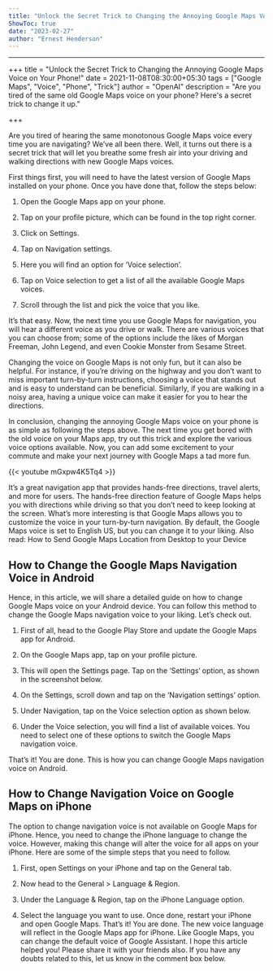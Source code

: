 ```yaml
---
title: "Unlock the Secret Trick to Changing the Annoying Google Maps Voice on Your Phone!"
ShowToc: true 
date: "2023-02-27"
author: "Ernest Henderson"
---
```

*****
+++
title = "Unlock the Secret Trick to Changing the Annoying Google Maps Voice on Your Phone!"
date = 2021-11-08T08:30:00+05:30
tags = ["Google Maps", "Voice", "Phone", "Trick"]
author = "OpenAI"
description = "Are you tired of the same old Google Maps voice on your phone? Here's a secret trick to change it up."

+++

Are you tired of hearing the same monotonous Google Maps voice every time you are navigating? We’ve all been there. Well, it turns out there is a secret trick that will let you breathe some fresh air into your driving and walking directions with new Google Maps voices.

First things first, you will need to have the latest version of Google Maps installed on your phone. Once you have done that, follow the steps below:

1. Open the Google Maps app on your phone.

2. Tap on your profile picture, which can be found in the top right corner.

3. Click on Settings.

4. Tap on Navigation settings.

5. Here you will find an option for ‘Voice selection’.

6. Tap on Voice selection to get a list of all the available Google Maps voices.

7. Scroll through the list and pick the voice that you like.

It’s that easy. Now, the next time you use Google Maps for navigation, you will hear a different voice as you drive or walk. There are various voices that you can choose from; some of the options include the likes of Morgan Freeman, John Legend, and even Cookie Monster from Sesame Street.

Changing the voice on Google Maps is not only fun, but it can also be helpful. For instance, if you’re driving on the highway and you don’t want to miss important turn-by-turn instructions, choosing a voice that stands out and is easy to understand can be beneficial. Similarly, if you are walking in a noisy area, having a unique voice can make it easier for you to hear the directions.

In conclusion, changing the annoying Google Maps voice on your phone is as simple as following the steps above. The next time you get bored with the old voice on your Maps app, try out this trick and explore the various voice options available. Now, you can add some excitement to your commute and make your next journey with Google Maps a tad more fun.

{{< youtube mGxpw4K5Tq4 >}} 



It’s a great navigation app that provides hands-free directions, travel alerts, and more for users. The hands-free direction feature of Google Maps helps you with directions while driving so that you don’t need to keep looking at the screen.
What’s more interesting is that Google Maps allows you to customize the voice in your turn-by-turn navigation. By default, the Google Maps voice is set to English US, but you can change it to your liking.
Also read: How to Send Google Maps Location from Desktop to your Device

 
## How to Change the Google Maps Navigation Voice in Android


Hence, in this article, we will share a detailed guide on how to change Google Maps voice on your Android device. You can follow this method to change the Google Maps navigation voice to your liking. Let’s check out.
1. First of all, head to the Google Play Store and update the Google Maps app for Android.

2. On the Google Maps app, tap on your profile picture.

3. This will open the Settings page. Tap on the ‘Settings‘ option, as shown in the screenshot below.

4. On the Settings, scroll down and tap on the ‘Navigation settings’ option.

5. Under Navigation, tap on the Voice selection option as shown below.

6. Under the Voice selection, you will find a list of available voices. You need to select one of these options to switch the Google Maps navigation voice.

That’s it! You are done. This is how you can change Google Maps navigation voice on Android.

 
## How to Change Navigation Voice on Google Maps on iPhone


The option to change navigation voice is not available on Google Maps for iPhone. Hence, you need to change the iPhone language to change the voice.
However, making this change will alter the voice for all apps on your iPhone. Here are some of the simple steps that you need to follow.
1. First, open Settings on your iPhone and tap on the General tab.
2. Now head to the General > Language & Region.
3. Under the Language & Region, tap on the iPhone Language option.

4. Select the language you want to use. Once done, restart your iPhone and open Google Maps.
That’s it! You are done. The new voice language will reflect in the Google Maps app for iPhone.
Like Google Maps, you can change the default voice of Google Assistant. I hope this article helped you! Please share it with your friends also. If you have any doubts related to this, let us know in the comment box below.




